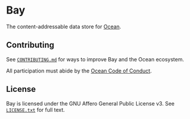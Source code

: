 # Bay

The content-addressable data store for [Ocean].

## Contributing

See [`CONTRIBUTING.md`] for ways to improve Bay and the Ocean ecosystem.

All participation must abide by the [Ocean Code of Conduct].

## License

Bay is licensed under the GNU Affero General Public License v3. See
[`LICENSE.txt`] for full text.

[Ocean]:                 https://github.com/oceanpkg/ocean
[Ocean Code of Conduct]: https://github.com/oceanpkg/ocean/blob/master/CODE_OF_CONDUCT.md

[`CONTRIBUTING.md`]: https://github.com/oceanpkg/bay/blob/master/CONTRIBUTING.md
[`LICENSE.txt`]:     https://github.com/oceanpkg/bay/blob/master/LICENSE.txt
